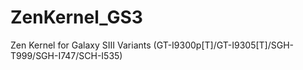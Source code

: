 ZenKernel_GS3
=============

Zen Kernel for Galaxy SIII Variants (GT-I9300p[T]/GT-I9305[T]/SGH-T999/SGH-I747/SCH-I535)